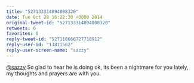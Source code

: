 ```yaml
---
title: "527133314894008320"
date: Tue Oct 28 16:22:30 +0000 2014
original-tweet-id: "527133314894008320"
retweets: 0
favorites: 0
reply-tweet-id: "527118666727718912"
reply-user-id: "13811562"
reply-user-screen-name: "sazzy"
---
```

<a href="https://twitter.com/sazzy">@sazzy</a> So glad to hear he is doing ok, its been a nightmare for you lately, my thoughts and prayers are with you.
